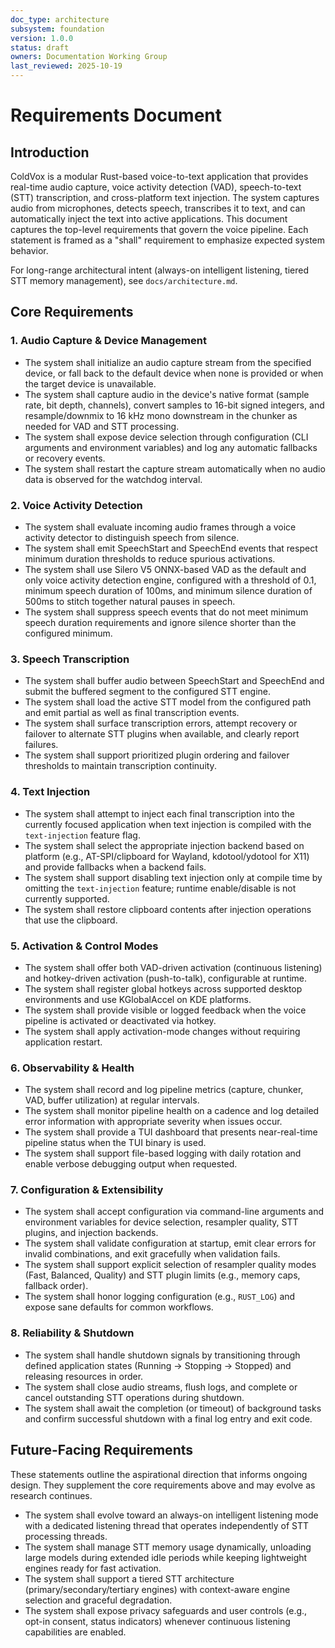 ```yaml
---
doc_type: architecture
subsystem: foundation
version: 1.0.0
status: draft
owners: Documentation Working Group
last_reviewed: 2025-10-19
---
```


# Requirements Document

## Introduction

ColdVox is a modular Rust-based voice-to-text application that provides real-time audio capture, voice activity detection (VAD), speech-to-text (STT) transcription, and cross-platform text injection. The system captures audio from microphones, detects speech, transcribes it to text, and can automatically inject the text into active applications. This document captures the top-level requirements that govern the voice pipeline. Each statement is framed as a "shall" requirement to emphasize expected system behavior.

For long-range architectural intent (always-on intelligent listening, tiered STT memory management), see `docs/architecture.md`.

## Core Requirements

### 1. Audio Capture & Device Management

- The system shall initialize an audio capture stream from the specified device, or fall back to the default device when none is provided or when the target device is unavailable.
- The system shall capture audio in the device's native format (sample rate, bit depth, channels), convert samples to 16-bit signed integers, and resample/downmix to 16 kHz mono downstream in the chunker as needed for VAD and STT processing.
- The system shall expose device selection through configuration (CLI arguments and environment variables) and log any automatic fallbacks or recovery events.
- The system shall restart the capture stream automatically when no audio data is observed for the watchdog interval.


### 2. Voice Activity Detection

- The system shall evaluate incoming audio frames through a voice activity detector to distinguish speech from silence.
- The system shall emit SpeechStart and SpeechEnd events that respect minimum duration thresholds to reduce spurious activations.
- The system shall use Silero V5 ONNX-based VAD as the default and only voice activity detection engine, configured with a threshold of 0.1, minimum speech duration of 100ms, and minimum silence duration of 500ms to stitch together natural pauses in speech.
- The system shall suppress speech events that do not meet minimum speech duration requirements and ignore silence shorter than the configured minimum.

### 3. Speech Transcription

- The system shall buffer audio between SpeechStart and SpeechEnd and submit the buffered segment to the configured STT engine.
- The system shall load the active STT model from the configured path and emit partial as well as final transcription events.
- The system shall surface transcription errors, attempt recovery or failover to alternate STT plugins when available, and clearly report failures.
- The system shall support prioritized plugin ordering and failover thresholds to maintain transcription continuity.

### 4. Text Injection

- The system shall attempt to inject each final transcription into the currently focused application when text injection is compiled with the `text-injection` feature flag.
- The system shall select the appropriate injection backend based on platform (e.g., AT-SPI/clipboard for Wayland, kdotool/ydotool for X11) and provide fallbacks when a backend fails.
- The system shall support disabling text injection only at compile time by omitting the `text-injection` feature; runtime enable/disable is not currently supported.
- The system shall restore clipboard contents after injection operations that use the clipboard.

### 5. Activation & Control Modes

- The system shall offer both VAD-driven activation (continuous listening) and hotkey-driven activation (push-to-talk), configurable at runtime.
- The system shall register global hotkeys across supported desktop environments and use KGlobalAccel on KDE platforms.
- The system shall provide visible or logged feedback when the voice pipeline is activated or deactivated via hotkey.
- The system shall apply activation-mode changes without requiring application restart.

### 6. Observability & Health

- The system shall record and log pipeline metrics (capture, chunker, VAD, buffer utilization) at regular intervals.
- The system shall monitor pipeline health on a cadence and log detailed error information with appropriate severity when issues occur.
- The system shall provide a TUI dashboard that presents near-real-time pipeline status when the TUI binary is used.
- The system shall support file-based logging with daily rotation and enable verbose debugging output when requested.

### 7. Configuration & Extensibility

- The system shall accept configuration via command-line arguments and environment variables for device selection, resampler quality, STT plugins, and injection backends.
- The system shall validate configuration at startup, emit clear errors for invalid combinations, and exit gracefully when validation fails.
- The system shall support explicit selection of resampler quality modes (Fast, Balanced, Quality) and STT plugin limits (e.g., memory caps, fallback order).
- The system shall honor logging configuration (e.g., `RUST_LOG`) and expose sane defaults for common workflows.

### 8. Reliability & Shutdown

- The system shall handle shutdown signals by transitioning through defined application states (Running → Stopping → Stopped) and releasing resources in order.
- The system shall close audio streams, flush logs, and complete or cancel outstanding STT operations during shutdown.
- The system shall await the completion (or timeout) of background tasks and confirm successful shutdown with a final log entry and exit code.

## Future-Facing Requirements

These statements outline the aspirational direction that informs ongoing design. They supplement the core requirements above and may evolve as research continues.

- The system shall evolve toward an always-on intelligent listening mode with a dedicated listening thread that operates independently of STT processing threads.
- The system shall manage STT memory usage dynamically, unloading large models during extended idle periods while keeping lightweight engines ready for fast activation.
- The system shall support a tiered STT architecture (primary/secondary/tertiary engines) with context-aware engine selection and graceful degradation.
- The system shall expose privacy safeguards and user controls (e.g., opt-in consent, status indicators) whenever continuous listening capabilities are enabled.
